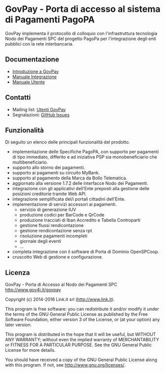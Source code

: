 # GovPay - Porta di accesso al sistema di Pagamenti PagoPA
GovPay implementa il protocollo di colloquio con l'infrastruttura tecnologia Nodo dei Pagamenti SPC del progetto PagoPa per l'integrazione degli enti pubblici con la rete interbancaria.

## Documentazione

* [Introduzione a GovPay](./resources/doc/pdf/GovPay-PagoPA.pdf)
* [Manuale Integrazione](./resources/doc/pdf/GovPay-ManualeIntegrazione.pdf)
* [Manuale Utente](./resources/doc/pdf/GovPay-ManualeUtente.pdf)

## Contatti

- Mailing list: [Utenti GovPay](http://www.gov4j.it/mailman/listinfo/utenti-govpay)
- Segnalazioni: [GitHub Issues](https://github.com/link-it/GovPay/issues)

## Funzionalità

Di seguito un elenco delle principali funzionalità del prodotto.
* implementazione delle Specifiche PagoPA, con supporto per pagamenti di tipo immediato, differito e ad iniziativa PSP sia monobeneficiario che multibeneficiario.
* supporto allo storno dei pagamenti.
* supporto ai pagamenti su circuito MyBank.
* supporto al pagamento della Marca da Bollo Telematica.
* aggiornato alla versione 1.7.2 delle interfacce Nodo dei Pagamenti.
* integrazione con gli applicativi dell'Ente preposti alla gestione delle posizioni creditorie tramite Web API.
* integrazione semplificata del/i portali cittadini dell'Ente.
* implementazione di servizi accessori ai pagamenti.
  * servizio di generazione IUV
  * produzione codici per BarCode e QrCode
  * produzione tracciati di Iban Accredito e Tabella Controparti
  * gestione flussi rendicontazione
  * gestione rendicontazione senza rpt
  * risoluzione pagamenti incompleti
  * giornale degli eventi
  * ...
* completa integrazione con il software di Porta di Dominio OpenSPCoop.
* cruscotto Web di gestione e configurazione.

## Licenza

GovPay - Porta di Accesso al Nodo dei Pagamenti SPC
http://www.gov4j.it/govpay

Copyright (c) 2014-2016 Link.it srl (http://www.link.it).

This program is free software: you can redistribute it and/or modify
it under the terms of the GNU General Public License as published by
the Free Software Foundation, either version 3 of the License, or
(at your option) any later version.

This program is distributed in the hope that it will be useful,
but WITHOUT ANY WARRANTY; without even the implied warranty of
MERCHANTABILITY or FITNESS FOR A PARTICULAR PURPOSE.  See the
GNU General Public License for more details.

You should have received a copy of the GNU General Public License
along with this program. If not, see <http://www.gnu.org/licenses/>.
